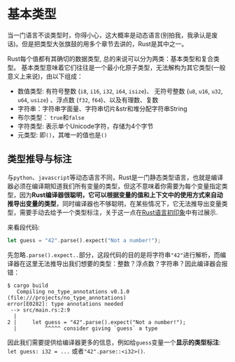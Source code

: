 # 基本类型
当一门语言不谈类型时，你得小心，这大概率是动态语言(别拍我，我承认是废话)。但是把类型大张旗鼓的用多个章节去讲的，Rust是其中之一。

Rust每个值都有其确切的数据类型, 总的来说可以分为两类：基本类型和复合类型。 基本类型意味着它们往往是一个最小化原子类型，无法解构为其它类型(一般意义上来说)，由以下组成：

- 数值类型: 有符号整数 (`i8`, `i16`, `i32`, `i64`, `isize`)、 无符号整数 (`u8`, `u16`, `u32`, `u64`, `usize`) 、浮点数 (`f32`, `f64`)、以及有理数、复数
- 字符串：字符串字面量、字符串切片&str和堆分配字符串String
- 布尔类型： `true`和`false`
- 字符类型: 表示单个Unicode字符，存储为4个字节
- 元类型: 即`()`，其唯一的值也是`()`


## 类型推导与标注

与`python`、`javascript`等动态语言不同，Rust是一门静态类型语言，也就是编译器必须在编译期知道我们所有变量的类型，但这不意味着你需要为每个变量指定类型，因为**Rust编译器很聪明，它可以根据变量的值和上下文中的使用方式来自动推导出变量的类型**，同时编译器也不够聪明，在某些情况下，它无法推导出变量类型，需要手动去给予一个类型标注，关于这一点在[Rust语言初印象](../../first-try/hello-world.md#Rust语言初印象)中有过展示.

来看段代码:
```rust
let guess = "42".parse().expect("Not a number!");
```

先忽略`.parse().expect..`部分，这段代码的目的是将字符串`"42"`进行解析，而编译器在这里无法推导出我们想要的类型：整数？浮点数？字符串？因此编译器会报错：
```console
$ cargo build
   Compiling no_type_annotations v0.1.0 (file:///projects/no_type_annotations)
error[E0282]: type annotations needed
 --> src/main.rs:2:9
  |
2 |     let guess = "42".parse().expect("Not a number!");
  |         ^^^^^ consider giving `guess` a type
```

因此我们需要提供给编译器更多的信息，例如给`guess`变量一个**显示的类型标注**: `let guess: i32 = ...` 或者`"42".parse::<i32>()`.

